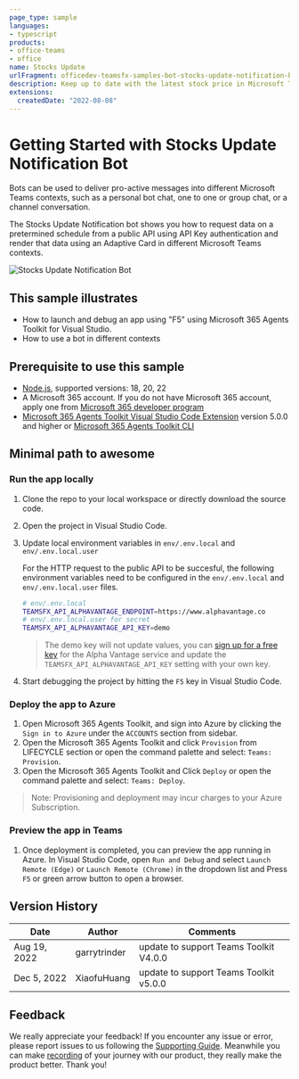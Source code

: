 ```yaml
---
page_type: sample
languages:
- typescript
products:
- office-teams
- office
name: Stocks Update
urlFragment: officedev-teamsfx-samples-bot-stocks-update-notification-bot
description: Keep up to date with the latest stock price in Microsoft Teams.
extensions:
  createdDate: "2022-08-08"
---
```

# Getting Started with Stocks Update Notification Bot

Bots can be used to deliver pro-active messages into different Microsoft Teams contexts, such as a personal bot chat, one to one or group chat, or a channel conversation.

The Stocks Update Notification bot shows you how to request data on a pretermined schedule from a public API using API Key authentication and render that data using an Adaptive Card in different Microsoft Teams contexts.

![Stocks Update Notification Bot](assets/sampleDemo.png)

## This sample illustrates
- How to launch and debug an app using "F5" using Microsoft 365 Agents Toolkit for Visual Studio.
- How to use a bot in different contexts

## Prerequisite to use this sample
- [Node.js](https://nodejs.org/), supported versions: 18, 20, 22
- A Microsoft 365 account. If you do not have Microsoft 365 account, apply one from [Microsoft 365 developer program](https://developer.microsoft.com/en-us/microsoft-365/dev-program)
- [Microsoft 365 Agents Toolkit Visual Studio Code Extension](https://aka.ms/teams-toolkit) version 5.0.0 and higher or [Microsoft 365 Agents Toolkit CLI](https://aka.ms/teams-toolkit-cli)


## Minimal path to awesome
### Run the app locally
1. Clone the repo to your local workspace or directly download the source code.
1. Open the project in Visual Studio Code.
1. Update local environment variables in `env/.env.local` and `env/.env.local.user`

	 For the HTTP request to the public API to be succesful, the following environment variables need to be configured in the `env/.env.local` and `env/.env.local.user` files.

	 ```sh
	 # env/.env.local
	 TEAMSFX_API_ALPHAVANTAGE_ENDPOINT=https://www.alphavantage.co
	 # env/.env.local.user for secret
	 TEAMSFX_API_ALPHAVANTAGE_API_KEY=demo
	 ```
   > The demo key will not update values, you can [sign up for a free key](https://www.alphavantage.co/support/#api-key) for the Alpha Vantage service and update the `TEAMSFX_API_ALPHAVANTAGE_API_KEY` setting with your own key.
1. Start debugging the project by hitting the `F5` key in Visual Studio Code.

### Deploy the app to Azure
1. Open Microsoft 365 Agents Toolkit, and sign into Azure by clicking the `Sign in to Azure` under the `ACCOUNTS` section from sidebar.
1. Open the Microsoft 365 Agents Toolkit and click `Provision` from LIFECYCLE section or open the command palette and select: `Teams: Provision`.
1. Open the Microsoft 365 Agents Toolkit and Click `Deploy` or open the command palette and select: `Teams: Deploy`.
> Note: Provisioning and deployment may incur charges to your Azure Subscription.

### Preview the app in Teams
1. Once deployment is completed, you can preview the app running in Azure. In Visual Studio Code, open `Run and Debug` and select `Launch Remote (Edge)` or `Launch Remote (Chrome)` in the dropdown list and Press `F5` or green arrow button to open a browser.

## Version History
| Date         | Author        | Comments                               |
| ------------ | ------------- | -------------------------------------- |
| Aug 19, 2022 | garrytrinder  | update to support Teams Toolkit V4.0.0 |
| Dec 5, 2022  | XiaofuHuang   | update to support Teams Toolkit v5.0.0 |

## Feedback
We really appreciate your feedback! If you encounter any issue or error, please report issues to us following the [Supporting Guide](https://github.com/OfficeDev/TeamsFx-Samples/blob/dev/SUPPORT.md). Meanwhile you can make [recording](https://aka.ms/teamsfx-record) of your journey with our product, they really make the product better. Thank you!